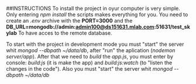 ##INSTRUCTIONS
To install the project in oyur computer is very simple. Only entering _npm install_ the scripts makes everything for you.
You need to create an _.env_ archive with the **PORT=3000** and the **DB_URL=mongodb://admin:admin100@ds151631.mlab.com:51631/test_skylab**
To have acces to the remote database.


To start with the project in development mode you must "start" the server whit _mongod --dbpath ~/data/db_, after "run" the aplication (_nodemon server/app_).
After that we need to _build_ the _app.js_, you must enter by console: _build:js_ (it is make the app) and _build:js:watch_ (to "listen the changes in the code").
Also you must "start" the server whit _mongod --dbpath ~/data/db_
